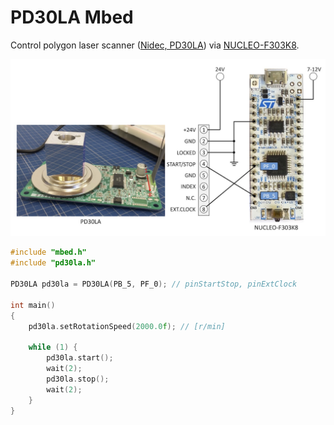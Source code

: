 # PD30LA Mbed

Control polygon laser scanner ([Nidec, PD30LA](https://www.nidec-copal-electronics.com/us/product/list/017/)) via [NUCLEO-F303K8](https://os.mbed.com/platforms/ST-Nucleo-F303K8/).

![](documents/circuit-diagram.jpg)

```cpp
#include "mbed.h"
#include "pd30la.h"

PD30LA pd30la = PD30LA(PB_5, PF_0); // pinStartStop, pinExtClock

int main()
{
    pd30la.setRotationSpeed(2000.0f); // [r/min]
    
    while (1) {
        pd30la.start();
        wait(2);
        pd30la.stop();
        wait(2);
    }
}
```